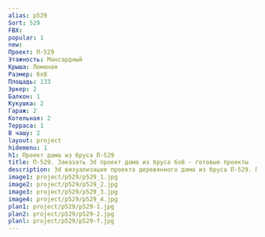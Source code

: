 ```yaml
---
alias: p529
Sort: 529
FBX: 
popular: 1
new: 
Проект: П-529
Этажность: Мансардный
Крыша: Ломаная
Размер: 6х8
Площадь: 133
Эркер: 2
Балкон: 1
Кукушка: 2
Гараж: 2
Котельная: 2
Терраса: 1
В чашу: 2
layout: project
hidemenu: 1
h1: Проект дома из бруса П-529
title: П-529. Заказать 3d проект дома из бруса 6х8 - готовые проекты
description: 3d визуализация проекта деревянного дома из бруса П-529. Площадь 133 м2, размер 6х8. Вы можете внести любые изменения в проект.
image1: project/p529/p529_1.jpg
image2: project/p529/p529_2.jpg
image3: project/p529/p529_3.jpg
image4: project/p529/p529_4.jpg
plan1: project/p529/p529-1.jpg
plan2: project/p529/p529-2.jpg
planl: project/p529/p529-f.jpg
---
```

